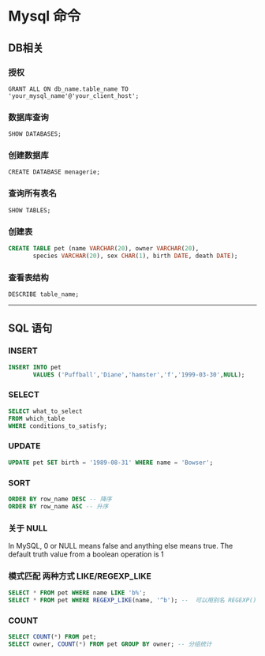 
# Mysql 命令

## DB相关

### 授权

`GRANT ALL ON db_name.table_name TO 'your_mysql_name'@'your_client_host';`

### 数据库查询

`SHOW DATABASES;`

### 创建数据库

`CREATE DATABASE menagerie;`

### 查询所有表名

`SHOW TABLES;`

### 创建表

```sql
CREATE TABLE pet (name VARCHAR(20), owner VARCHAR(20),
       species VARCHAR(20), sex CHAR(1), birth DATE, death DATE);
```

### 查看表结构

`DESCRIBE table_name;`

----

## SQL 语句

### INSERT

```sql
INSERT INTO pet
       VALUES ('Puffball','Diane','hamster','f','1999-03-30',NULL);
```

### SELECT

```sql
SELECT what_to_select
FROM which_table
WHERE conditions_to_satisfy;
```

### UPDATE

```sql
UPDATE pet SET birth = '1989-08-31' WHERE name = 'Bowser';
```

### SORT

```sql
ORDER BY row_name DESC -- 降序
ORDER BY row_name ASC -- 升序
```

### 关于 NULL

In MySQL, 0 or NULL means false and anything else means true. The default truth value from a boolean operation is 1

### 模式匹配 两种方式 LIKE/REGEXP_LIKE  

```sql
SELECT * FROM pet WHERE name LIKE 'b%';
SELECT * FROM pet WHERE REGEXP_LIKE(name, '^b'); --  可以用别名 REGEXP() 减短语句长度 
```

### COUNT

```sql
SELECT COUNT(*) FROM pet;
SELECT owner, COUNT(*) FROM pet GROUP BY owner; -- 分组统计
```
